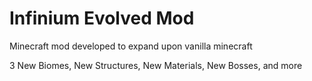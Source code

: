 # Infinium Evolved Mod 

Minecraft mod developed to expand upon vanilla minecraft

3 New Biomes, New Structures, New Materials, New Bosses, and more 
